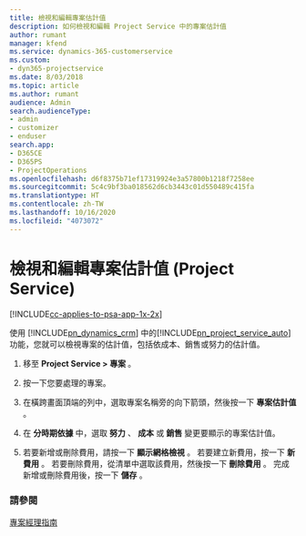 ```yaml
---
title: 檢視和編輯專案估計值
description: 如何檢視和編輯 Project Service 中的專案估計值
author: rumant
manager: kfend
ms.service: dynamics-365-customerservice
ms.custom:
- dyn365-projectservice
ms.date: 8/03/2018
ms.topic: article
ms.author: rumant
audience: Admin
search.audienceType:
- admin
- customizer
- enduser
search.app:
- D365CE
- D365PS
- ProjectOperations
ms.openlocfilehash: d6f8375b71ef17319924e3a57800b1218f7258ee
ms.sourcegitcommit: 5c4c9bf3ba018562d6cb3443c01d550489c415fa
ms.translationtype: HT
ms.contentlocale: zh-TW
ms.lasthandoff: 10/16/2020
ms.locfileid: "4073072"
---
```

# <a name="view-and-edit-project-estimates-project-service"></a>檢視和編輯專案估計值 (Project Service)

[!INCLUDE[cc-applies-to-psa-app-1x-2x](../includes/cc-applies-to-psa-app-1x-2x.md)]

使用 [!INCLUDE[pn_dynamics_crm](../includes/pn-dynamics-crm.md)] 中的[!INCLUDE[pn_project_service_auto](../includes/pn-project-service-auto.md)]功能，您就可以檢視專案的估計值，包括依成本、銷售或努力的估計值。  
  
1.  移至 **Project Service > 專案** 。  
  
2.  按一下您要處理的專案。  
  
3.  在橫跨畫面頂端的列中，選取專案名稱旁的向下箭頭，然後按一下 **專案估計值** 。  
  
4.  在 **分時期依據** 中，選取 **努力** 、 **成本** 或 **銷售** 變更要顯示的專案估計值。  
  
5.  若要新增或刪除費用，請按一下 **顯示網格檢視** 。 若要建立新費用，按一下 **新費用** 。 若要刪除費用，從清單中選取該費用，然後按一下 **刪除費用** 。 完成新增或刪除費用後，按一下 **儲存** 。  
  
### <a name="see-also"></a>請參閱  
 [專案經理指南](../psa/project-manager-guide.md)
